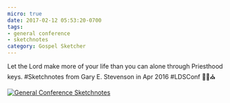 ```yaml
---
micro: true
date: 2017-02-12 05:53:20-0700
tags:
- general conference
- sketchnotes
category: Gospel Sketcher
---
```


Let the Lord make more of your life than you can alone through Priesthood keys. #Sketchnotes from Gary E. Stevenson in Apr 2016 #LDSConf ✍🏼⛪️

[![General Conference Sketchnotes](http://www.gospelsketcher.org/uploads/2018/60ce1b7ee0.jpg)](http://www.gospelsketcher.org/uploads/2018/60ce1b7ee0.jpg)
